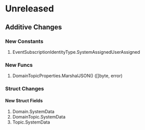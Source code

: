 # Unreleased

## Additive Changes

### New Constants

1. EventSubscriptionIdentityType.SystemAssignedUserAssigned

### New Funcs

1. DomainTopicProperties.MarshalJSON() ([]byte, error)

### Struct Changes

#### New Struct Fields

1. Domain.SystemData
1. DomainTopic.SystemData
1. Topic.SystemData
